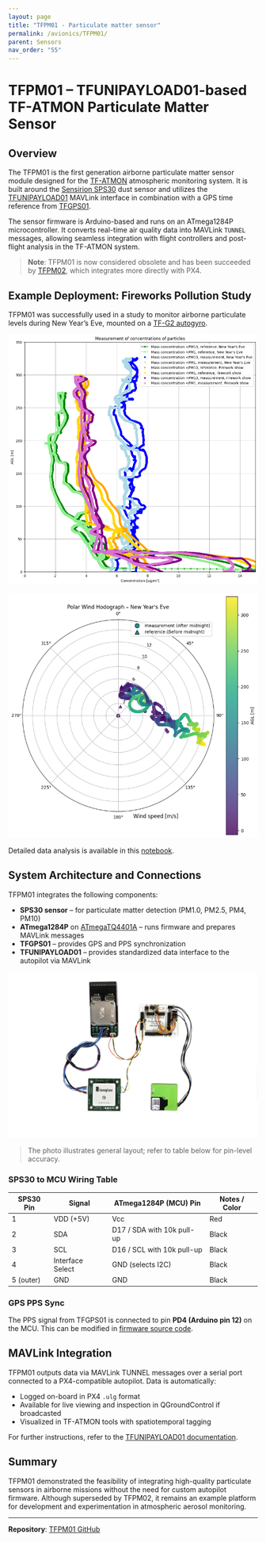 ```yaml
---
layout: page
title: "TFPM01 - Particulate matter sensor"
permalink: /avionics/TFPM01/
parent: Sensors
nav_order: "55"
---
```


# TFPM01 – TFUNIPAYLOAD01-based TF-ATMON Particulate Matter Sensor

## Overview

The TFPM01 is the first generation airborne particulate matter sensor module designed for the [TF-ATMON](/instruments/TF-ATMON) atmospheric monitoring system. It is built around the [Sensirion SPS30](https://sensirion.com/products/catalog/SPS30/) dust sensor and utilizes the [TFUNIPAYLOAD01](/avionics/TFUNIPAYLOAD01) MAVLink interface in combination with a GPS time reference from [TFGPS01](/avionics/TFGPS01).

The sensor firmware is Arduino-based and runs on an ATmega1284P microcontroller. It converts real-time air quality data into MAVLink `TUNNEL` messages, allowing seamless integration with flight controllers and post-flight analysis in the TF-ATMON system.

> **Note**: TFPM01 is now considered obsolete and has been succeeded by [TFPM02](/avionics/TFPM02), which integrates more directly with PX4.

## Example Deployment: Fireworks Pollution Study

TFPM01 was successfully used in a study to monitor airborne particulate levels during New Year’s Eve, mounted on a [TF-G2 autogyro](/instruments/TF-G2). 

![PM Concentration Profiles](Polution_generated_by_fireworks.png)

![Wind hodograph](polar_wind_hodograph.png)

Detailed data analysis is available in this [notebook](https://github.com/ThunderFly-aerospace/TF-ATMON/blob/TF-ATMON01A/notebooks/fireworks_dust.ipynb).

## System Architecture and Connections

TFPM01 integrates the following components:

* **SPS30 sensor** – for particulate matter detection (PM1.0, PM2.5, PM4, PM10)
* **ATmega1284P** on [ATmegaTQ4401A](https://www.mlab.cz/module/ATmegaTQ4401A/) – runs firmware and prepares MAVLink messages
* **TFGPS01** – provides GPS and PPS synchronization
* **TFUNIPAYLOAD01** – provides standardized data interface to the autopilot via MAVLink

![Connection between SPS30 sensor, TFGPS and TFUNIPAYLOAD](TFPM01_connection.jpg)

> The photo illustrates general layout; refer to table below for pin-level accuracy.

### SPS30 to MCU Wiring Table

| SPS30 Pin | Signal           | ATmega1284P (MCU) Pin      | Notes / Color |
| --------- | ---------------- | -------------------------- | ------------- |
| 1         | VDD (+5V)        | Vcc                        | Red           |
| 2         | SDA              | D17 / SDA with 10k pull-up | Black         |
| 3         | SCL              | D16 / SCL with 10k pull-up | Black         |
| 4         | Interface Select | GND (selects I2C)          | Black         |
| 5 (outer) | GND              | GND                        | Black         |

### GPS PPS Sync

The PPS signal from TFGPS01 is connected to pin **PD4 (Arduino pin 12)** on the MCU. This can be modified in [firmware source code](https://github.com/ThunderFly-aerospace/TFPM01/blob/13cda4ffa5fd143e18c20526534e9ce3898b00ca/SW/arduino/SPS30MAV_small/SPS30MAV_small.ino#L33).

## MAVLink Integration

TFPM01 outputs data via MAVLink TUNNEL messages over a serial port connected to a PX4-compatible autopilot. Data is automatically:

* Logged on-board in PX4 `.ulg` format
* Available for live viewing and inspection in QGroundControl if broadcasted
* Visualized in TF-ATMON tools with spatiotemporal tagging

For further instructions, refer to the [TFUNIPAYLOAD01 documentation](/avionics/TFUNIPAYLOAD01).

## Summary

TFPM01 demonstrated the feasibility of integrating high-quality particulate sensors in airborne missions without the need for custom autopilot firmware. Although superseded by TFPM02, it remains an example platform for development and experimentation in atmospheric aerosol monitoring.

---

**Repository**: [TFPM01 GitHub](https://github.com/ThunderFly-aerospace/TFPM01)

